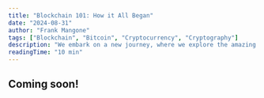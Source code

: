 ```yaml
---
title: "Blockchain 101: How it All Began"
date: "2024-08-31"
author: "Frank Mangone"
tags: ["Blockchain", "Bitcoin", "Cryptocurrency", "Cryptography"]
description: "We embark on a new journey, where we explore the amazing technology of Blockchains"
readingTime: "10 min"
---
```


## Coming soon!
